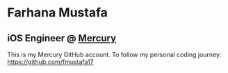 # Farhana Mustafa 
## iOS Engineer @ [Mercury](https://app.mercury.com/)

This is my Mercury GitHub account. To follow my personal coding journey: https://github.com/fmustafa17
